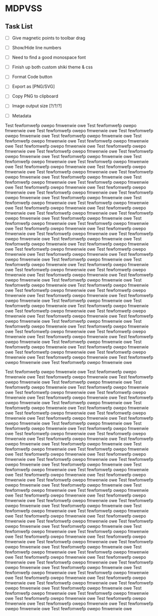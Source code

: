 # MDPVSS

## Task List

- [ ] Give magnetic points to toolbar drag
- [ ] Show/Hide line numbers
- [ ] Need to find a good monospace font
- [ ] Finish up both custom shiki theme & css

- [ ] Format Code button
- [ ] Export as [PNG/SVG]
- [ ] Copy PNG to clipboard
- [ ] Image output size [?/?/?]

- [ ] Metadata

Test fewfomwefp owepo fmwenwie owe Test fewfomwefp owepo fmwenwie owe Test fewfomwefp owepo fmwenwie owe Test fewfomwefp owepo fmwenwie owe Test fewfomwefp owepo fmwenwie owe Test fewfomwefp owepo fmwenwie owe Test fewfomwefp owepo fmwenwie owe Test fewfomwefp owepo fmwenwie owe Test fewfomwefp owepo fmwenwie owe Test fewfomwefp owepo fmwenwie owe Test fewfomwefp owepo fmwenwie owe Test fewfomwefp owepo fmwenwie owe Test fewfomwefp owepo fmwenwie owe Test fewfomwefp owepo fmwenwie owe Test fewfomwefp owepo fmwenwie owe Test fewfomwefp owepo fmwenwie owe Test fewfomwefp owepo fmwenwie owe Test fewfomwefp owepo fmwenwie owe Test fewfomwefp owepo fmwenwie owe Test fewfomwefp owepo fmwenwie owe Test fewfomwefp owepo fmwenwie owe Test fewfomwefp owepo fmwenwie owe Test fewfomwefp owepo fmwenwie owe Test fewfomwefp owepo fmwenwie owe Test fewfomwefp owepo fmwenwie owe Test fewfomwefp owepo fmwenwie owe Test fewfomwefp owepo fmwenwie owe Test fewfomwefp owepo fmwenwie owe Test fewfomwefp owepo fmwenwie owe Test fewfomwefp owepo fmwenwie owe Test fewfomwefp owepo fmwenwie owe Test fewfomwefp owepo fmwenwie owe Test fewfomwefp owepo fmwenwie owe Test fewfomwefp owepo fmwenwie owe Test fewfomwefp owepo fmwenwie owe Test fewfomwefp owepo fmwenwie owe Test fewfomwefp owepo fmwenwie owe Test fewfomwefp owepo fmwenwie owe Test fewfomwefp owepo fmwenwie owe Test fewfomwefp owepo fmwenwie owe Test fewfomwefp owepo fmwenwie owe Test fewfomwefp owepo fmwenwie owe Test fewfomwefp owepo fmwenwie owe Test fewfomwefp owepo fmwenwie owe Test fewfomwefp owepo fmwenwie owe Test fewfomwefp owepo fmwenwie owe Test fewfomwefp owepo fmwenwie owe Test fewfomwefp owepo fmwenwie owe Test fewfomwefp owepo fmwenwie owe Test fewfomwefp owepo fmwenwie owe Test fewfomwefp owepo fmwenwie owe Test fewfomwefp owepo fmwenwie owe Test fewfomwefp owepo fmwenwie owe Test fewfomwefp owepo fmwenwie owe Test fewfomwefp owepo fmwenwie owe Test fewfomwefp owepo fmwenwie owe Test fewfomwefp owepo fmwenwie owe Test fewfomwefp owepo fmwenwie owe Test fewfomwefp owepo fmwenwie owe Test fewfomwefp owepo fmwenwie owe Test fewfomwefp owepo fmwenwie owe Test fewfomwefp owepo fmwenwie owe Test fewfomwefp owepo fmwenwie owe Test fewfomwefp owepo fmwenwie owe Test fewfomwefp owepo fmwenwie owe Test fewfomwefp owepo fmwenwie owe Test fewfomwefp owepo fmwenwie owe Test fewfomwefp owepo fmwenwie owe Test fewfomwefp owepo fmwenwie owe Test fewfomwefp owepo fmwenwie owe Test fewfomwefp owepo fmwenwie owe Test fewfomwefp owepo fmwenwie owe Test fewfomwefp owepo fmwenwie owe Test fewfomwefp owepo fmwenwie owe Test fewfomwefp owepo fmwenwie owe Test fewfomwefp owepo fmwenwie owe Test fewfomwefp owepo fmwenwie owe Test fewfomwefp owepo fmwenwie owe Test fewfomwefp owepo fmwenwie owe Test fewfomwefp owepo fmwenwie owe Test fewfomwefp owepo fmwenwie owe Test fewfomwefp owepo fmwenwie owe

Test fewfomwefp owepo fmwenwie owe Test fewfomwefp owepo fmwenwie owe Test fewfomwefp owepo fmwenwie owe Test fewfomwefp owepo fmwenwie owe Test fewfomwefp owepo fmwenwie owe Test fewfomwefp owepo fmwenwie owe Test fewfomwefp owepo fmwenwie owe Test fewfomwefp owepo fmwenwie owe Test fewfomwefp owepo fmwenwie owe Test fewfomwefp owepo fmwenwie owe Test fewfomwefp owepo fmwenwie owe Test fewfomwefp owepo fmwenwie owe Test fewfomwefp owepo fmwenwie owe Test fewfomwefp owepo fmwenwie owe Test fewfomwefp owepo fmwenwie owe Test fewfomwefp owepo fmwenwie owe Test fewfomwefp owepo fmwenwie owe Test fewfomwefp owepo fmwenwie owe Test fewfomwefp owepo fmwenwie owe Test fewfomwefp owepo fmwenwie owe Test fewfomwefp owepo fmwenwie owe Test fewfomwefp owepo fmwenwie owe Test fewfomwefp owepo fmwenwie owe Test fewfomwefp owepo fmwenwie owe Test fewfomwefp owepo fmwenwie owe Test fewfomwefp owepo fmwenwie owe Test fewfomwefp owepo fmwenwie owe Test fewfomwefp owepo fmwenwie owe Test fewfomwefp owepo fmwenwie owe Test fewfomwefp owepo fmwenwie owe Test fewfomwefp owepo fmwenwie owe Test fewfomwefp owepo fmwenwie owe Test fewfomwefp owepo fmwenwie owe Test fewfomwefp owepo fmwenwie owe Test fewfomwefp owepo fmwenwie owe Test fewfomwefp owepo fmwenwie owe Test fewfomwefp owepo fmwenwie owe Test fewfomwefp owepo fmwenwie owe Test fewfomwefp owepo fmwenwie owe Test fewfomwefp owepo fmwenwie owe Test fewfomwefp owepo fmwenwie owe Test fewfomwefp owepo fmwenwie owe Test fewfomwefp owepo fmwenwie owe Test fewfomwefp owepo fmwenwie owe Test fewfomwefp owepo fmwenwie owe Test fewfomwefp owepo fmwenwie owe Test fewfomwefp owepo fmwenwie owe Test fewfomwefp owepo fmwenwie owe Test fewfomwefp owepo fmwenwie owe Test fewfomwefp owepo fmwenwie owe Test fewfomwefp owepo fmwenwie owe Test fewfomwefp owepo fmwenwie owe Test fewfomwefp owepo fmwenwie owe Test fewfomwefp owepo fmwenwie owe Test fewfomwefp owepo fmwenwie owe Test fewfomwefp owepo fmwenwie owe Test fewfomwefp owepo fmwenwie owe Test fewfomwefp owepo fmwenwie owe Test fewfomwefp owepo fmwenwie owe Test fewfomwefp owepo fmwenwie owe Test fewfomwefp owepo fmwenwie owe Test fewfomwefp owepo fmwenwie owe Test fewfomwefp owepo fmwenwie owe Test fewfomwefp owepo fmwenwie owe Test fewfomwefp owepo fmwenwie owe Test fewfomwefp owepo fmwenwie owe Test fewfomwefp owepo fmwenwie owe Test fewfomwefp owepo fmwenwie owe Test fewfomwefp owepo fmwenwie owe Test fewfomwefp owepo fmwenwie owe Test fewfomwefp owepo fmwenwie owe Test fewfomwefp owepo fmwenwie owe Test fewfomwefp owepo fmwenwie owe Test fewfomwefp owepo fmwenwie owe Test fewfomwefp owepo fmwenwie owe Test fewfomwefp owepo fmwenwie owe Test fewfomwefp owepo fmwenwie owe Test fewfomwefp owepo fmwenwie owe Test fewfomwefp owepo fmwenwie owe Test fewfomwefp owepo fmwenwie owe Test fewfomwefp owepo fmwenwie owe Test fewfomwefp owepo fmwenwie owe
